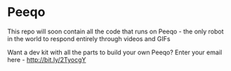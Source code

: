 # Peeqo
This repo will soon contain all the code that runs on Peeqo - the only robot in the world to respond entirely through videos and GIFs

Want a dev kit with all the parts to build your own Peeqo? Enter your email here - http://bit.ly/2TyocgY

